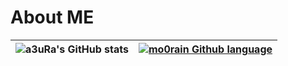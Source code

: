 # About ME



|![a3uRa's GitHub stats](https://github-readme-stats.vercel.app/api?username=mo0rain&theme=shades-of-purple&show_icons=true)|[![mo0rain Github language](https://github-readme-stats.vercel.app/api/top-langs/?username=mo0ran)](https://github.com/anuraghazra/github-readme-stats) |
|---|---|



